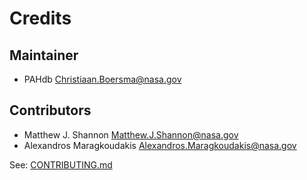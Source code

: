 Credits
=======

Maintainer
----------

* PAHdb <Christiaan.Boersma@nasa.gov>

Contributors
------------

* Matthew J. Shannon <Matthew.J.Shannon@nasa.gov>
* Alexandros Maragkoudakis <Alexandros.Maragkoudakis@nasa.gov>

See: [CONTRIBUTING.md](CONTRIBUTING.md)
